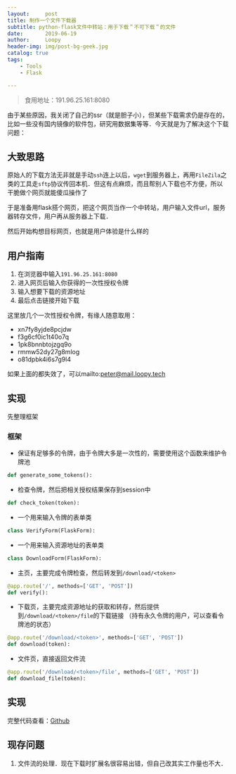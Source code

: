 ```yaml
---
layout:     post
title: 制作一个文件下载器
subtitle: python-flask文件中转站：用于下载＂不可下载＂的文件
date:       2019-06-19
author:     Loopy
header-img: img/post-bg-geek.jpg
catalog: true
tags:
    - Tools
    - Flask

---
```

> 食用地址：191.96.25.161:8080

由于某些原因，我关闭了自己的ssr（就是胆子小），但某些下载需求仍是存在的，比如一些没有国内镜像的软件包，研究用数据集等等．今天就是为了解决这个下载问题：

## 大致思路

原始人的下载方法无非就是手动`ssh`连上以后，`wget`到服务器上，再用`FileZila`之类的工具走`sftp`协议传回本机．但这有点麻烦，而且帮别人下载也不方便，所以干脆做个网页就能傻瓜操作了

于是准备用flask搭个网页，把这个网页当作一个中转站，用户输入文件url，服务器转存文件，用户再从服务器上下载．

然后开始构想目标网页，也就是用户体验是什么样的

## 用户指南
1. 在浏览器中输入`191.96.25.161:8080`
2. 进入网页后输入你获得的一次性授权令牌
3. 输入想要下载的资源地址
4. 最后点击链接开始下载

这里放几个一次性授权令牌，有缘人随意取用：
* xn7fy8yjde8pcjdw
* f3g6cf0ic1t40o7q
* 1pk8bnnbtojzgq9o
* rmmw52dy27g8mlog
* o81dpbk4i6s7g9l4


如果上面的都失效了，可以mailto:peter@mail.loopy.tech

## 实现
先整理框架
### 框架

* 保证有足够多的令牌，由于令牌大多是一次性的，需要使用这个函数来维护令牌池
```py
def generate_some_tokens():
```

* 检查令牌，然后把相关授权结果保存到session中
```py
def check_token(token):
```

* 一个用来输入令牌的表单类
```py
class VerifyForm(FlaskForm):
```

* 一个用来输入资源地址的表单类
```py
class DownloadForm(FlaskForm):
```

* 主页，主要完成令牌检查，然后转发到`/download/<token>`
```py
@app.route('/', methods=['GET', 'POST'])
def verify():
```

* 下载页，主要完成资源地址的获取和转存，然后提供到`/download/<token>/file`的下载链接
（持有永久令牌的用户，可以查看令牌池的状态）
```py
@app.route('/download/<token>', methods=['GET', 'POST'])
def download(token):
```

* 文件页，直接返回文件流
```py
@app.route('/download/<token>/file', methods=['GET', 'POST'])
def download_file(token):
```

## 实现
完整代码查看：[Github](https://github.com/loopyme/online-tools/tree/master/bridge)

## 现存问题
1. 文件流的处理．现在下载时扩展名很容易出错，但自己改其实工作量也不大．
